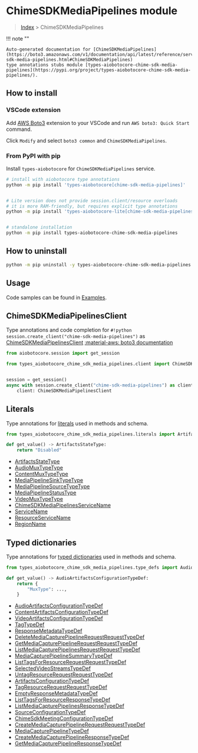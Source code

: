 # ChimeSDKMediaPipelines module

> [Index](../README.md) > ChimeSDKMediaPipelines


!!! note ""

    Auto-generated documentation for [ChimeSDKMediaPipelines](https://boto3.amazonaws.com/v1/documentation/api/latest/reference/services/chime-sdk-media-pipelines.html#ChimeSDKMediaPipelines)
    type annotations stubs module [types-aiobotocore-chime-sdk-media-pipelines](https://pypi.org/project/types-aiobotocore-chime-sdk-media-pipelines/).

## How to install

### VSCode extension

Add [AWS Boto3](https://marketplace.visualstudio.com/items?itemName=Boto3typed.boto3-ide)
extension to your VSCode and run `AWS boto3: Quick Start` command.

Click `Modify` and select `boto3 common` and `ChimeSDKMediaPipelines`.

### From PyPI with pip

Install `types-aiobotocore` for `ChimeSDKMediaPipelines` service.

```bash
# install with aiobotocore type annotations
python -m pip install 'types-aiobotocore[chime-sdk-media-pipelines]'


# Lite version does not provide session.client/resource overloads
# it is more RAM-friendly, but requires explicit type annotations
python -m pip install 'types-aiobotocore-lite[chime-sdk-media-pipelines]'


# standalone installation
python -m pip install types-aiobotocore-chime-sdk-media-pipelines
```



## How to uninstall

```bash
python -m pip uninstall -y types-aiobotocore-chime-sdk-media-pipelines
```

## Usage

Code samples can be found in [Examples](./usage.md).

## ChimeSDKMediaPipelinesClient

Type annotations and code completion for  `#!python session.create_client("chime-sdk-media-pipelines")` as [ChimeSDKMediaPipelinesClient](./client.md)
[:material-aws: boto3 documentation](https://boto3.amazonaws.com/v1/documentation/api/latest/reference/services/chime-sdk-media-pipelines.html#ChimeSDKMediaPipelines.Client)

```python title="Usage example"
from aiobotocore.session import get_session

from types_aiobotocore_chime_sdk_media_pipelines.client import ChimeSDKMediaPipelinesClient


session = get_session()
async with session.create_client("chime-sdk-media-pipelines") as client:
    client: ChimeSDKMediaPipelinesClient
```








## Literals

Type annotations for [literals](./literals.md) used in methods and schema.

```python title="Usage example"
from types_aiobotocore_chime_sdk_media_pipelines.literals import ArtifactsStateType

def get_value() -> ArtifactsStateType:
    return "Disabled"
```

- [ArtifactsStateType](./literals.md#artifactsstatetype)
- [AudioMuxTypeType](./literals.md#audiomuxtypetype)
- [ContentMuxTypeType](./literals.md#contentmuxtypetype)
- [MediaPipelineSinkTypeType](./literals.md#mediapipelinesinktypetype)
- [MediaPipelineSourceTypeType](./literals.md#mediapipelinesourcetypetype)
- [MediaPipelineStatusType](./literals.md#mediapipelinestatustype)
- [VideoMuxTypeType](./literals.md#videomuxtypetype)
- [ChimeSDKMediaPipelinesServiceName](./literals.md#chimesdkmediapipelinesservicename)
- [ServiceName](./literals.md#servicename)
- [ResourceServiceName](./literals.md#resourceservicename)
- [RegionName](./literals.md#regionname)




## Typed dictionaries

Type annotations for [typed dictionaries](./type_defs.md) used in methods and schema.

```python title="Usage example"
from types_aiobotocore_chime_sdk_media_pipelines.type_defs import AudioArtifactsConfigurationTypeDef

def get_value() -> AudioArtifactsConfigurationTypeDef:
    return {
        "MuxType": ...,
    }
```

- [AudioArtifactsConfigurationTypeDef](./type_defs.md#audioartifactsconfigurationtypedef)
- [ContentArtifactsConfigurationTypeDef](./type_defs.md#contentartifactsconfigurationtypedef)
- [VideoArtifactsConfigurationTypeDef](./type_defs.md#videoartifactsconfigurationtypedef)
- [TagTypeDef](./type_defs.md#tagtypedef)
- [ResponseMetadataTypeDef](./type_defs.md#responsemetadatatypedef)
- [DeleteMediaCapturePipelineRequestRequestTypeDef](./type_defs.md#deletemediacapturepipelinerequestrequesttypedef)
- [GetMediaCapturePipelineRequestRequestTypeDef](./type_defs.md#getmediacapturepipelinerequestrequesttypedef)
- [ListMediaCapturePipelinesRequestRequestTypeDef](./type_defs.md#listmediacapturepipelinesrequestrequesttypedef)
- [MediaCapturePipelineSummaryTypeDef](./type_defs.md#mediacapturepipelinesummarytypedef)
- [ListTagsForResourceRequestRequestTypeDef](./type_defs.md#listtagsforresourcerequestrequesttypedef)
- [SelectedVideoStreamsTypeDef](./type_defs.md#selectedvideostreamstypedef)
- [UntagResourceRequestRequestTypeDef](./type_defs.md#untagresourcerequestrequesttypedef)
- [ArtifactsConfigurationTypeDef](./type_defs.md#artifactsconfigurationtypedef)
- [TagResourceRequestRequestTypeDef](./type_defs.md#tagresourcerequestrequesttypedef)
- [EmptyResponseMetadataTypeDef](./type_defs.md#emptyresponsemetadatatypedef)
- [ListTagsForResourceResponseTypeDef](./type_defs.md#listtagsforresourceresponsetypedef)
- [ListMediaCapturePipelinesResponseTypeDef](./type_defs.md#listmediacapturepipelinesresponsetypedef)
- [SourceConfigurationTypeDef](./type_defs.md#sourceconfigurationtypedef)
- [ChimeSdkMeetingConfigurationTypeDef](./type_defs.md#chimesdkmeetingconfigurationtypedef)
- [CreateMediaCapturePipelineRequestRequestTypeDef](./type_defs.md#createmediacapturepipelinerequestrequesttypedef)
- [MediaCapturePipelineTypeDef](./type_defs.md#mediacapturepipelinetypedef)
- [CreateMediaCapturePipelineResponseTypeDef](./type_defs.md#createmediacapturepipelineresponsetypedef)
- [GetMediaCapturePipelineResponseTypeDef](./type_defs.md#getmediacapturepipelineresponsetypedef)

